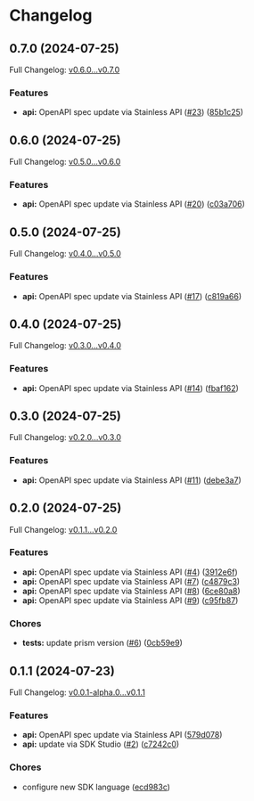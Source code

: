 # Changelog

## 0.7.0 (2024-07-25)

Full Changelog: [v0.6.0...v0.7.0](https://github.com/cyberapper/cadenza-lite-sdk-go/compare/v0.6.0...v0.7.0)

### Features

* **api:** OpenAPI spec update via Stainless API ([#23](https://github.com/cyberapper/cadenza-lite-sdk-go/issues/23)) ([85b1c25](https://github.com/cyberapper/cadenza-lite-sdk-go/commit/85b1c25e66bcebac7ef82cfcff7534227f8caf32))

## 0.6.0 (2024-07-25)

Full Changelog: [v0.5.0...v0.6.0](https://github.com/cyberapper/cadenza-lite-sdk-go/compare/v0.5.0...v0.6.0)

### Features

* **api:** OpenAPI spec update via Stainless API ([#20](https://github.com/cyberapper/cadenza-lite-sdk-go/issues/20)) ([c03a706](https://github.com/cyberapper/cadenza-lite-sdk-go/commit/c03a706d58d717b24b8d36b7cff07e6a94c4ef33))

## 0.5.0 (2024-07-25)

Full Changelog: [v0.4.0...v0.5.0](https://github.com/cyberapper/cadenza-lite-sdk-go/compare/v0.4.0...v0.5.0)

### Features

* **api:** OpenAPI spec update via Stainless API ([#17](https://github.com/cyberapper/cadenza-lite-sdk-go/issues/17)) ([c819a66](https://github.com/cyberapper/cadenza-lite-sdk-go/commit/c819a66af771b6a0074a0a42c8c48f3d1a47c23c))

## 0.4.0 (2024-07-25)

Full Changelog: [v0.3.0...v0.4.0](https://github.com/cyberapper/cadenza-lite-sdk-go/compare/v0.3.0...v0.4.0)

### Features

* **api:** OpenAPI spec update via Stainless API ([#14](https://github.com/cyberapper/cadenza-lite-sdk-go/issues/14)) ([fbaf162](https://github.com/cyberapper/cadenza-lite-sdk-go/commit/fbaf162e38ca993cd80b8f87bdc641e744159416))

## 0.3.0 (2024-07-25)

Full Changelog: [v0.2.0...v0.3.0](https://github.com/cyberapper/cadenza-lite-sdk-go/compare/v0.2.0...v0.3.0)

### Features

* **api:** OpenAPI spec update via Stainless API ([#11](https://github.com/cyberapper/cadenza-lite-sdk-go/issues/11)) ([debe3a7](https://github.com/cyberapper/cadenza-lite-sdk-go/commit/debe3a7afe7cb23c55f65b1d94fa1afc767111c9))

## 0.2.0 (2024-07-25)

Full Changelog: [v0.1.1...v0.2.0](https://github.com/cyberapper/cadenza-lite-sdk-go/compare/v0.1.1...v0.2.0)

### Features

* **api:** OpenAPI spec update via Stainless API ([#4](https://github.com/cyberapper/cadenza-lite-sdk-go/issues/4)) ([3912e6f](https://github.com/cyberapper/cadenza-lite-sdk-go/commit/3912e6f9b6b7b7a8be8224e1360e6289d1404ed1))
* **api:** OpenAPI spec update via Stainless API ([#7](https://github.com/cyberapper/cadenza-lite-sdk-go/issues/7)) ([c4879c3](https://github.com/cyberapper/cadenza-lite-sdk-go/commit/c4879c3a81f6508c578ac86b50222c5c8b4d92e4))
* **api:** OpenAPI spec update via Stainless API ([#8](https://github.com/cyberapper/cadenza-lite-sdk-go/issues/8)) ([6ce80a8](https://github.com/cyberapper/cadenza-lite-sdk-go/commit/6ce80a89a4a0a6e1bb6366a140997577a2075c87))
* **api:** OpenAPI spec update via Stainless API ([#9](https://github.com/cyberapper/cadenza-lite-sdk-go/issues/9)) ([c95fb87](https://github.com/cyberapper/cadenza-lite-sdk-go/commit/c95fb87d0c88f36cafaaa670d1610797bdbaf2f1))


### Chores

* **tests:** update prism version ([#6](https://github.com/cyberapper/cadenza-lite-sdk-go/issues/6)) ([0cb59e9](https://github.com/cyberapper/cadenza-lite-sdk-go/commit/0cb59e9c76660e74a1a09f4348468ca59fdcc776))

## 0.1.1 (2024-07-23)

Full Changelog: [v0.0.1-alpha.0...v0.1.1](https://github.com/cyberapper/cadenza-lite-sdk-go/compare/v0.0.1-alpha.0...v0.1.1)

### Features

* **api:** OpenAPI spec update via Stainless API ([579d078](https://github.com/cyberapper/cadenza-lite-sdk-go/commit/579d07812a428ef9502e72d368e2e29df8457cb2))
* **api:** update via SDK Studio ([#2](https://github.com/cyberapper/cadenza-lite-sdk-go/issues/2)) ([c7242c0](https://github.com/cyberapper/cadenza-lite-sdk-go/commit/c7242c0a6fe43e4539bb28c134edeefc2804e576))


### Chores

* configure new SDK language ([ecd983c](https://github.com/cyberapper/cadenza-lite-sdk-go/commit/ecd983c73a4129e38dc59066a6de5c1c8a88680f))

